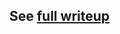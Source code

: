 ## See [full writeup](https://blog.ar-lacroix.fr/posts/2025-9-thcon-ctf-2025-foreign-interference-steganography-write-up/)
